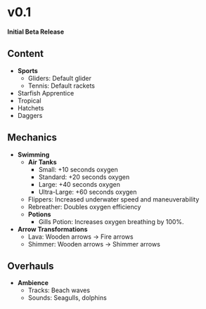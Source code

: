# v0.1
**Initial Beta Release**
## Content
- **Sports**
  - Gliders: Default glider
  - Tennis: Default rackets
- Starfish Apprentice
- Tropical
- Hatchets
- Daggers
## Mechanics
- **Swimming**
  - __Air Tanks__
    - Small: +10 seconds oxygen
    - Standard: +20 seconds oxygen
    - Large: +40 seconds oxygen
    - Ultra-Large: +60 seconds oxygen
  - Flippers: Increased underwater speed and maneuverability
  - Rebreather: Doubles oxygen efficiency
  - __Potions__
     - Gills Potion: Increases oxygen breathing by 100%.
- **Arrow Transformations**
  - Lava: Wooden arrows → Fire arrows
  - Shimmer: Wooden arrows → Shimmer arrows
## Overhauls
- **Ambience**
  - Tracks: Beach waves
  - Sounds: Seagulls, dolphins
